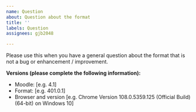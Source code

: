 ```yaml
---
name: Question
about: Question about the format
title: ''
labels: Question
assignees: gjb2048

---
```


Please use this when you have a general question about the format that is not a bug or enhancement / improvement.

**Versions (please complete the following information):**
 - Moodle: [e.g. 4.1]
 - Format: [e.g. 401.0.1]
 - Browser and version [e.g. Chrome Version 108.0.5359.125 (Official Build) (64-bit) on Windows 10]
